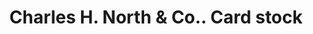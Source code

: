 ---
doi: 10.7916/D8SR0BG5
date_other: '1900'
date_other_textual: 1900-1909
form: printed ephemera
genre:
- Card stock
name:
- Charles H. North & Co.
object_in_context_url: https://biggert.cul.columbia.edu/items/view/ave_biggert_00355
subject_hierarchical_geographic:
- Boston, Massachusetts, United States
subject_name:
- Charles H. North & Co.
title: Charles H. North & Co.. Card stock
sort_title: Charles H. North & Co.. Card stock
call_number: ave_biggert_00355
coordinates:
- 42.35805555555556,-71.06361111111111
pid: ave_biggert_00355
identifiers: ave_biggert_00355
thumbnail: https://derivativo-1.library.columbia.edu/iiif/2/ldpd:344057/full/!256,256/0/native.jpg
permalink: /biggert/ave_biggert_00355/
layout: iiif-image-page
---
